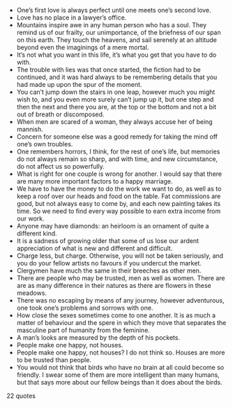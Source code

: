 - One’s first love is always perfect until one meets one’s second love.
 - Love has no place in a lawyer’s office.
 - Mountains inspire awe in any human person who has a soul. They remind us of our frailty, our unimportance, of the briefness of our span on this earth. They touch the heavens, and sail serenely at an altitude beyond even the imaginings of a mere mortal.
 - It’s not what you want in this life, it’s what you get that you have to do with.
 - The trouble with lies was that once started, the fiction had to be continued, and it was hard always to be remembering details that you had made up upon the spur of the moment.
 - You can’t jump down the stairs in one leap, however much you might wish to, and you even more surely can’t jump up it, but one step and then the next and there you are, at the top or the bottom and not a bit out of breath or discomposed.
 - When men are scared of a woman, they always accuse her of being mannish.
 - Concern for someone else was a good remedy for taking the mind off one’s own troubles.
 - One remembers horrors, I think, for the rest of one’s life, but memories do not always remain so sharp, and with time, and new circumstance, do not affect us so powerfully.
 - What is right for one couple is wrong for another. I would say that there are many more important factors to a happy marriage.
 - We have to have the money to do the work we want to do, as well as to keep a roof over our heads and food on the table. Fat commissions are good, but not always easy to come by, and each new painting takes its time. So we need to find every way possible to earn extra income from our work.
 - Anyone may have diamonds: an heirloom is an ornament of quite a different kind.
 - It is a sadness of growing older that some of us lose our ardent appreciation of what is new and different and difficult.
 - Charge less, but charge. Otherwise, you will not be taken seriously, and you do your fellow artists no favours if you undercut the market.
 - Clergymen have much the same in their breeches as other men.
 - There are people who may be trusted, men as well as women. There are are as many difference in their natures as there are flowers in these meadows.
 - There was no escaping by means of any journey, however adventurous, one took one’s problems and sorrows with one.
 - How close the sexes sometimes come to one another. It is as much a matter of behaviour and the spere in which they move that separates the masculine part of humanity from the feminine.
 - A man’s looks are measured by the depth of his pockets.
 - People make one happy, not houses.
 - People make one happy, not houses? I do not think so. Houses are more to be trusted than people.
 - You would not think that birds who have no brain at all could become so friendly. I swear some of them are more intelligent than many humans, but that says more about our fellow beings than it does about the birds.

22 quotes